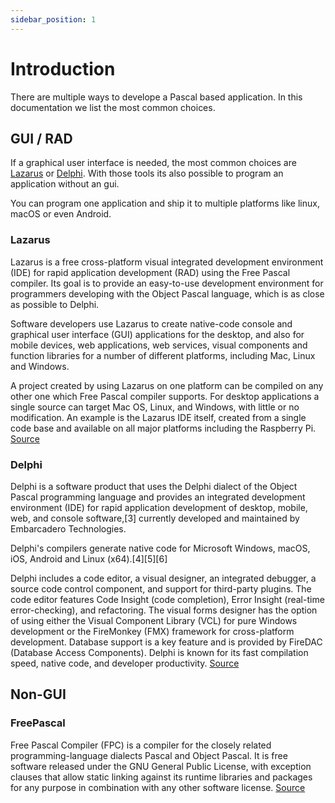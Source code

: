 ```yaml
---
sidebar_position: 1
---
```


# Introduction

There are multiple ways to develope a Pascal based application. In this documentation we list the most common choices.

## GUI / RAD

If a graphical user interface is needed, the most common choices are [Lazarus](#Lazarus) or [Delphi](#delphi).
With those tools its also possible to program an application without an gui.

You can program one application and ship it to multiple platforms like linux, macOS or even Android.

### Lazarus

Lazarus is a free cross-platform visual integrated development environment (IDE) for rapid application development (RAD) using the Free Pascal compiler. Its goal is to provide an easy-to-use development environment for programmers developing with the Object Pascal language, which is as close as possible to Delphi.

Software developers use Lazarus to create native-code console and graphical user interface (GUI) applications for the desktop, and also for mobile devices, web applications, web services, visual components and function libraries for a number of different platforms, including Mac, Linux and Windows.

A project created by using Lazarus on one platform can be compiled on any other one which Free Pascal compiler supports. For desktop applications a single source can target Mac OS, Linux, and Windows, with little or no modification. An example is the Lazarus IDE itself, created from a single code base and available on all major platforms including the Raspberry Pi.
[Source](https://en.wikipedia.org/wiki/Lazarus_(software))

### Delphi

Delphi is a software product that uses the Delphi dialect of the Object Pascal programming language and provides an integrated development environment (IDE) for rapid application development of desktop, mobile, web, and console software,[3] currently developed and maintained by Embarcadero Technologies.

Delphi's compilers generate native code for Microsoft Windows, macOS, iOS, Android and Linux (x64).[4][5][6]

Delphi includes a code editor, a visual designer, an integrated debugger, a source code control component, and support for third-party plugins. The code editor features Code Insight (code completion), Error Insight (real-time error-checking), and refactoring. The visual forms designer has the option of using either the Visual Component Library (VCL) for pure Windows development or the FireMonkey (FMX) framework for cross-platform development. Database support is a key feature and is provided by FireDAC (Database Access Components). Delphi is known for its fast compilation speed, native code, and developer productivity.
[Source](https://en.wikipedia.org/wiki/Delphi_(software))

## Non-GUI

### FreePascal

Free Pascal Compiler (FPC) is a compiler for the closely related programming-language dialects Pascal and Object Pascal. It is free software released under the GNU General Public License, with exception clauses that allow static linking against its runtime libraries and packages for any purpose in combination with any other software license. [Source](https://en.wikipedia.org/wiki/Free_Pascal)